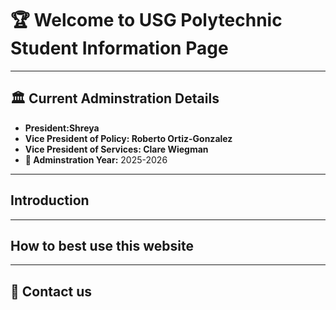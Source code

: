 # 🏆 **Welcome to USG Polytechnic Student Information Page**

---

## 🏛 **Current Adminstration Details**
- **President:Shreya**
- **Vice President of Policy: Roberto Ortiz-Gonzalez**
- **Vice President of Services: Clare Wiegman**
- **📅 Adminstration Year:** 2025-2026 


---

## Introduction  


---

## How to best use this website


---

## 👥 **Contact us**  
